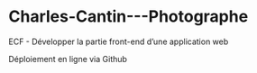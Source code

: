 # Charles-Cantin---Photographe
ECF - Développer la partie front-end d’une application web

Déploiement en ligne via Github
